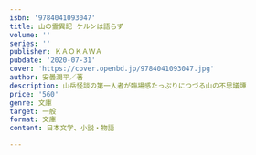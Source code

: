 ```yaml
---
isbn: '9784041093047'
title: 山の霊異記 ケルンは語らず
volume: ''
series: ''
publisher: ＫＡＯＫＡＷＡ
pubdate: '2020-07-31'
cover: 'https://cover.openbd.jp/9784041093047.jpg'
author: 安曇潤平／著
description: 山岳怪談の第一人者が臨場感たっぷりにつづる山の不思議譚
price: '560'
genre: 文庫
target: 一般
format: 文庫
content: 日本文学、小説・物語

---
```

